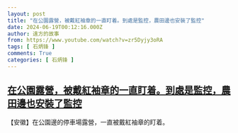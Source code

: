 ```yaml
---
layout: post
title: "在公園露營，被戴紅袖章的一直盯着。到處是監控，農田邊也安裝了監控"
date: 2024-06-19T00:12:16.000Z
author: 遠方的故事
from: https://www.youtube.com/watch?v=zr5Dyjy3oRA
tags: [ 石炳锋 ]
comments: True
categories: [ 石炳锋 ]
---
```

<!--1718755936000-->
[在公園露營，被戴紅袖章的一直盯着。到處是監控，農田邊也安裝了監控](https://www.youtube.com/watch?v=zr5Dyjy3oRA)
------

<div>
【安徽】在公園邊的停車場露營，一直被戴紅袖章的盯着。
</div>
